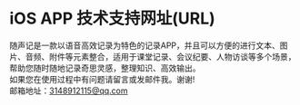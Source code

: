 # iOS APP 技术支持网址(URL)

随声记是一款以语音高效记录为特色的记录APP，并且可以方便的进行文本、图片、音频、附件等元素整合，适用于课堂记录、会议纪要、人物访谈等多个场景，帮助您随时随地记录奇思灵感，整理知识、高效输出。  
如果您在使用过程中有问题请留言或发邮件我。谢谢!  
邮箱地址：3148912115@qq.com